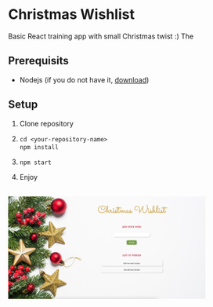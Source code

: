 # Christmas Wishlist

Basic React training app with small Christmas twist :) The

## Prerequisits

- Nodejs (if you do not have it, [download](https://nodejs.org/en/download/))

## Setup

1. Clone repository
2. ```
   cd <your-repository-name>
   npm install
   ```
3. ```
   npm start
   ```
4. Enjoy

</br>

<img align="center" src="./Screenshot.png" width="80%">
